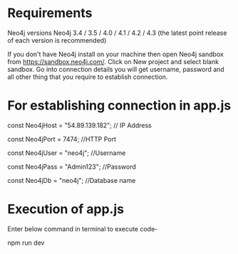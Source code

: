 # Requirements
Neo4j versions
Neo4j 3.4 / 3.5 / 4.0 / 4.1 / 4.2 / 4.3 (the latest point release of each version is recommended)
 
If you don't have Neo4j install on your machine then open Neo4j sandbox from https://sandbox.neo4j.com/.
Click on New project and select blank sandbox.
Go into connection details you will get username, password and all other thing that you require to establish connection.

# For establishing connection in app.js

const Neo4jHost = "54.89.139.182"; // IP Address

const Neo4jPort = 7474; //HTTP Port

const Neo4jUser = "neo4j"; //Username

const Neo4jPass = "Admin123"; //Password

const Neo4jDb = "neo4j"; //Database name

# Execution of app.js
Enter below command in terminal to execute code-

npm run dev


